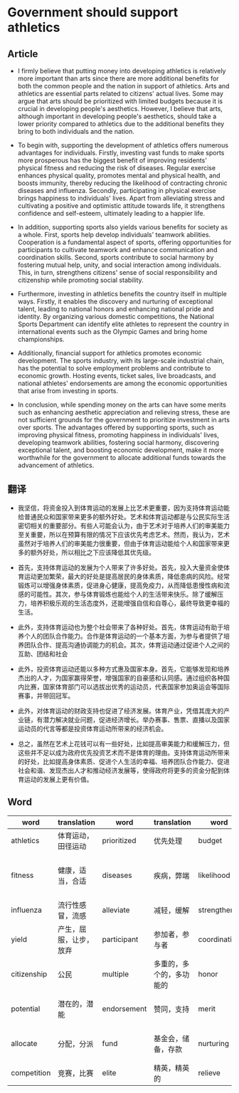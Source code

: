 # Government should support athletics

## Article
+ I firmly believe that putting money into developing athletics is relatively more important than arts since there are more additional benefits for both the common people and the nation in support of athletics. Arts and athletics are essential parts related to citizens' actual lives. Some may argue that arts should be prioritized with limited budgets because it is crucial in developing people's aesthetics. However, I believe that arts, although important in developing people's aesthetics, should take a lower priority compared to athletics due to the additional benefits they bring to both individuals and the nation.

+ To begin with, supporting the development of athletics offers numerous advantages for individuals. Firstly, investing vast funds to make sports more prosperous has the biggest benefit of improving residents' physical fitness and reducing the risk of diseases. Regular exercise enhances physical quality, promotes mental and physical health, and boosts immunity, thereby reducing the likelihood of contracting chronic diseases and influenza. Secondly, participating in physical exercise brings happiness to individuals' lives. Apart from alleviating stress and cultivating a positive and optimistic attitude towards life, it strengthens confidence and self-esteem, ultimately leading to a happier life.

+ In addition, supporting sports also yields various benefits for society as a whole. First, sports help develop individuals' teamwork abilities. Cooperation is a fundamental aspect of sports, offering opportunities for participants to cultivate teamwork and enhance communication and coordination skills. Second, sports contribute to social harmony by fostering mutual help, unity, and social interaction among individuals. This, in turn, strengthens citizens' sense of social responsibility and citizenship while promoting social stability. 

+ Furthermore, investing in athletics benefits the country itself in multiple ways. Firstly, it enables the discovery and nurturing of exceptional talent, leading to national honors and enhancing national pride and identity. By organizing various domestic competitions, the National Sports Department can identify elite athletes to represent the country in international events such as the Olympic Games and bring home championships.

+ Additionally, financial support for athletics promotes economic development. The sports industry, with its large-scale industrial chain, has the potential to solve employment problems and contribute to economic growth. Hosting events, ticket sales, live broadcasts, and national athletes' endorsements are among the economic opportunities that arise from investing in sports.

+ In conclusion, while spending money on the arts can have some merits such as enhancing aesthetic appreciation and relieving stress, these are not sufficient grounds for the government to prioritize investment in arts over sports. The advantages offered by supporting sports, such as improving physical fitness, promoting happiness in individuals' lives, developing teamwork abilities, fostering social harmony, discovering exceptional talent, and boosting economic development, make it more worthwhile for the government to allocate additional funds towards the advancement of athletics.

## 翻译
+ 我坚信，将资金投入到体育运动的发展上比艺术更重要，因为支持体育运动能给普通民众和国家带来更多的额外好处。艺术和体育运动都是与公民实际生活密切相关的重要部分。有些人可能会认为，由于艺术对于培养人们的审美能力至关重要，所以在预算有限的情况下应该优先考虑艺术。然而，我认为，艺术虽然对于培养人们的审美能力很重要，但由于体育运动能给个人和国家带来更多的额外好处，所以相比之下应该降低其优先级。

+ 首先，支持体育运动的发展为个人带来了许多好处。首先，投入大量资金使体育运动更加繁荣，最大的好处是提高居民的身体素质，降低患病的风险。经常锻炼可以增强身体素质，促进身心健康，提高免疫力，从而降低患慢性病和流感的可能性。其次，参与体育锻炼也能给个人的生活带来快乐。除了缓解压力，培养积极乐观的生活态度外，还能增强自信和自尊心，最终导致更幸福的生活。

+ 此外，支持体育运动也为整个社会带来了各种好处。首先，体育运动有助于培养个人的团队合作能力。合作是体育运动的一个基本方面，为参与者提供了培养团队合作、提高沟通协调能力的机会。其次，体育运动通过促进个人之间的互助、团结和社会

+ 此外，投资体育运动还能以多种方式惠及国家本身。首先，它能够发现和培养杰出的人才，为国家赢得荣誉，增强国家的自豪感和认同感。通过组织各种国内比赛，国家体育部门可以选拔出优秀的运动员，代表国家参加奥运会等国际赛事，并带回冠军。

+ 此外，对体育运动的财政支持也促进了经济发展。体育产业，凭借其庞大的产业链，有潜力解决就业问题，促进经济增长。举办赛事、售票、直播以及国家运动员的代言等都是投资体育运动所带来的经济机会。

+ 总之，虽然在艺术上花钱可以有一些好处，比如提高审美能力和缓解压力，但这些并不足以成为政府优先投资艺术而不是体育的理由。支持体育运动所带来的好处，比如提高身体素质、促进个人生活的幸福、培养团队合作能力、促进社会和谐、发现杰出人才和推动经济发展等，使得政府将更多的资金分配到体育运动的发展上更有价值。

## Word
|word|translation|word|translation|word|translation|word|translation|
|---|---|---|---|---|---|---|---|
|athletics|体育运动，田径运动|prioritized|优先处理|budget|预算|aesthetics|审美|
|fitness|健康，适当，合适|diseases|疾病，弊端|likelihood|可能性|contract|签合同，使收缩，感染，（患）病|
|influenza|流行性感冒，流感|alleviate|减轻，缓解|strengthen|巩固，加强|ultimately|最终，最后|
|yield|产生，屈服，让步，放弃|participant|参加者，参与者|coordination|协调（能力），配合|foster|寄养的，促进，鼓励|
|citizenship|公民|multiple|多重的，多个的，多功能的|honor|尊敬，尊重，荣誉|chain|链条，手铐，一连串|
|potential|潜在的，潜能|endorsement|赞同，支持|merit|价值，优点，功德，功绩，荣誉|appreciation|鉴定，鉴赏，感谢|
|allocate|分配，分派|fund|基金会，储备，存款|nurturing|养育，培养|exceptional|杰出的，例外的，非凡的|
|competition|竞赛，比赛|elite|精英，精英的|relieve|解除，缓解|advancement|发展，推动，晋升|